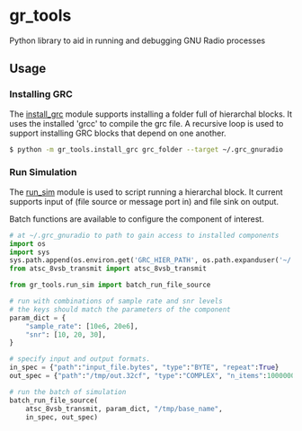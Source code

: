 # gr_tools
Python library to aid in running and debugging GNU Radio processes

## Usage

### Installing GRC

The [install_grc](gr_tools/install_grc.py) module supports installing a folder full of hierarchal blocks.  It uses the installed 'grcc' to compile the grc file.  A recursive loop is used to support installing GRC blocks that depend on one another.

~~~bash
$ python -m gr_tools.install_grc grc_folder --target ~/.grc_gnuradio
~~~

### Run Simulation
The [run_sim](gr_tools/run_sim.py) module is used to script running a hierarchal block.  It current supports input of (file source or message port in) and file sink on output.

Batch functions are available to configure the component of interest.

~~~python
# at ~/.grc_gnuradio to path to gain access to installed components
import os
import sys
sys.path.append(os.environ.get('GRC_HIER_PATH', os.path.expanduser('~/.grc_gnuradio')))
from atsc_8vsb_transmit import atsc_8vsb_transmit

from gr_tools.run_sim import batch_run_file_source

# run with combinations of sample rate and snr levels
# the keys should match the parameters of the component
param_dict = {
    "sample_rate": [10e6, 20e6],
    "snr": [10, 20, 30],
}

# specify input and output formats.
in_spec = {"path":"input_file.bytes", "type":"BYTE", "repeat":True}
out_spec = {"path":"/tmp/out.32cf", "type":"COMPLEX", "n_items":1000000}

# run the batch of simulation
batch_run_file_source(
    atsc_8vsb_transmit, param_dict, "/tmp/base_name",
    in_spec, out_spec)
~~~